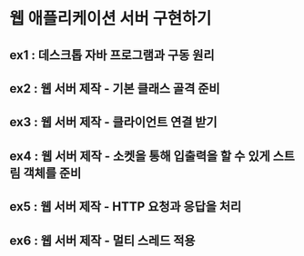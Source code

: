 # 웹 애플리케이션 서버 구현하기
## ex1 : 데스크톱 자바 프로그램과 구동 원리 
## ex2 : 웹 서버 제작 - 기본 클래스 골격 준비
## ex3 : 웹 서버 제작 - 클라이언트 연결 받기
## ex4 : 웹 서버 제작 - 소켓을 통해 입출력을 할 수 있게 스트림 객체를 준비
## ex5 : 웹 서버 제작 - HTTP 요청과 응답을 처리
## ex6 : 웹 서버 제작 - 멀티 스레드 적용